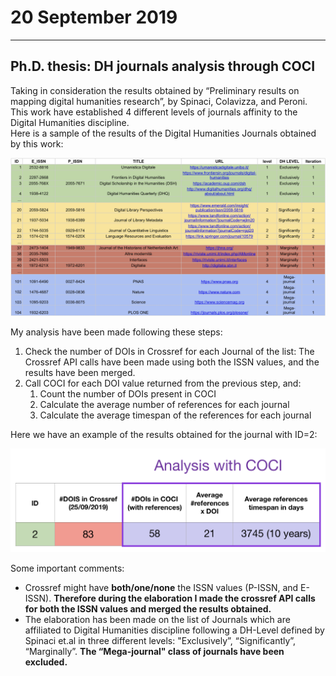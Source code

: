 # 20 September 2019
***
## Ph.D. thesis: DH journals analysis through COCI
Taking in consideration the results obtained by “Preliminary results on mapping digital humanities research”, by Spinaci, Colavizza, and Peroni.
This work have established 4 different levels of journals affinity to the Digital Humanities discipline.   
Here is a sample of the results of the Digital Humanities Journals obtained by this work:

![](img/3.jpg)

My analysis have been made following these steps:  
 
1. Check the number of DOIs in Crossref for each Journal of the list: The Crossref API calls have been made using both the ISSN values, and the results have been merged.
2. Call COCI for each DOI value returned from the previous step, and:
    1. Count the number of DOIs present in COCI
    2. Calculate the average number of references for each journal
    3.  Calculate the average timespan of the references for each journal

Here we have an example of the results obtained for the journal with ID=2:

![](img/4.png)

Some important comments:

* Crossref might have **both/one/none** the ISSN values (P-ISSN, and E-ISSN). **Therefore during the elaboration I made the crossref API calls for both the ISSN values and merged the results obtained.**
* The elaboration has been made on the list of Journals which are affiliated to Digital Humanities discipline following a DH-Level defined by Spinaci et.al in three different levels: "Exclusively”, “Significantly”, “Marginally”. **The “Mega-journal" class of journals have been excluded.** 



  